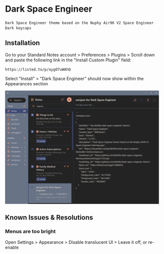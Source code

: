 # Dark Space Engineer
`Dark Space Engineer theme based on the Nuphy Air96 V2 Space Engineer Dark keycaps`

## Installation
Go to your Standard Notes account > Preferences > Plugins > Scroll down and paste the following link in the "Install Custom Plugin" field: 
```
https://listed.to/p/aygO7uWAhQ
```
Select "Install" > "Dark Space Engineer" should now show within the Appearances section

![Image of theme](/display.png)

## Known Issues & Resolutions
### Menus are too bright
Open Settings > Appearance > Disable translucent UI > Leave it off, or re-enable
